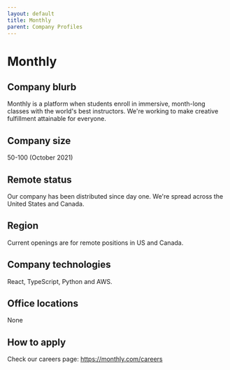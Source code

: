 ```yaml
---
layout: default
title: Monthly
parent: Company Profiles
---
```


# Monthly

## Company blurb

Monthly is a platform when students enroll in immersive, month-long classes with the world's best instructors. We're working to make creative fulfillment attainable for everyone.

## Company size

50-100 (October 2021)

## Remote status

Our company has been distributed since day one. We're spread across the United States and Canada.

## Region

Current openings are for remote positions in US and Canada.

## Company technologies

React, TypeScript, Python and AWS.

## Office locations

None

## How to apply

Check our careers page: https://monthly.com/careers
